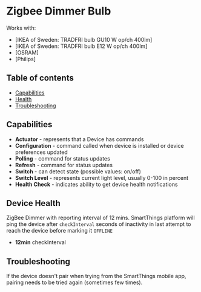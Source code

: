 # Zigbee Dimmer Bulb


Works with: 

* [IKEA of Sweden: TRADFRI bulb GU10 W op/ch 400lm] 
* [IKEA of Sweden: TRADFRI bulb E12 W op/ch 400lm]
* [OSRAM]
* [Philips]

## Table of contents

* [Capabilities](#capabilities)
* [Health](#device-health)
* [Troubleshooting](#troubleshooting)

## Capabilities

* **Actuator** - represents that a Device has commands
* **Configuration** - command called when device is installed or device preferences updated
* **Polling** - command for status updates
* **Refresh** - command for status updates
* **Switch** - can detect state (possible values: on/off)
* **Switch Level** - represents current light level, usually 0-100 in percent
* **Health Check** - indicates ability to get device health notifications

## Device Health

ZigBee Dimmer with reporting interval of 12 mins.
SmartThings platform will ping the device after `checkInterval` seconds of inactivity in last attempt to reach the device before marking it `OFFLINE` 

* __12min__ checkInterval


## Troubleshooting

If the device doesn't pair when trying from the SmartThings mobile app, pairing needs to be tried again (sometimes few times). 

